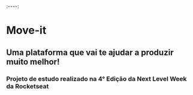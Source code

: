 :----:
# Move-it
## Uma plataforma que vai te ajudar a produzir muito melhor!

### Projeto de estudo realizado na 4° Edição da Next Level Week da Rocketseat
